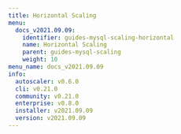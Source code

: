 ```yaml
---
title: Horizontal Scaling
menu:
  docs_v2021.09.09:
    identifier: guides-mysql-scaling-horizontal
    name: Horizontal Scaling
    parent: guides-mysql-scaling
    weight: 10
menu_name: docs_v2021.09.09
info:
  autoscaler: v0.6.0
  cli: v0.21.0
  community: v0.21.0
  enterprise: v0.8.0
  installer: v2021.09.09
  version: v2021.09.09
---
```


